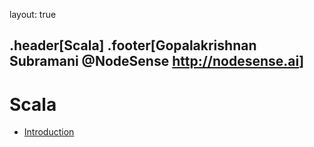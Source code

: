 layout: true


.header[Scala]
.footer[Gopalakrishnan Subramani @NodeSense <http://nodesense.ai>]
---

# Scala

- [Introduction](slides.html?src=scala/slides.md)
